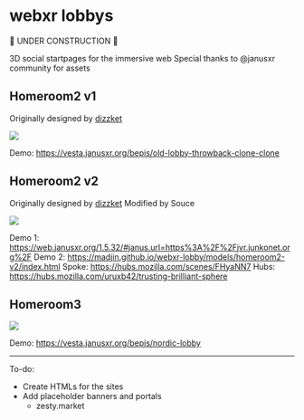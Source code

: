 # webxr lobbys

:construction: UNDER CONSTRUCTION :construction:

3D social startpages for the immersive web
Special thanks to @janusxr community for assets


## Homeroom2 v1

Originally designed by [dizzket](https://dizzket.com)

![](https://i.imgur.com/zsuOtsr.png)

Demo: https://vesta.janusxr.org/bepis/old-lobby-throwback-clone-clone

## Homeroom2 v2

Originally designed by [dizzket](https://dizzket.com)
Modified by Souce

![](https://i.imgur.com/TaVuPxQ.png)

Demo 1: https://web.janusxr.org/1.5.32/#janus.url=https%3A%2F%2Fjvr.junkonet.org%2F
Demo 2: https://madjin.github.io/webxr-lobby/models/homeroom2-v2/index.html
Spoke: https://hubs.mozilla.com/scenes/FHyaNN7
Hubs: https://hubs.mozilla.com/uruxb42/trusting-brilliant-sphere

## Homeroom3

![](https://i.imgur.com/wPvxAMm.png)

Demo: https://vesta.janusxr.org/bepis/nordic-lobby

---

To-do:

- Create HTMLs for the sites
- Add placeholder banners and portals
  - zesty.market
